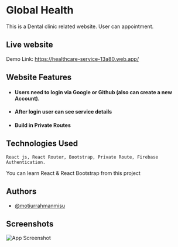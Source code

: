 
# Global Health
This is a Dental clinic related website. User can appointment.


## Live website

Demo
Link: https://healthcare-service-13a80.web.app/
  
## Website Features 

- #### Users need to login via Google or Github (also can create a new Account).
- #### After login user can see service details
- #### Build in Private Routes

## Technologies Used
```
React js, React Router, Bootstrap, Private Route, Firebase Authentication.
```

You can learn React & React Bootstrap from this project
## Authors

- [@motiurrahmanmisu](https://github.com/motiurdev)

  
## Screenshots

![App Screenshot](https://i.ibb.co/7gkg18D/Screenshot-1.png)

  
